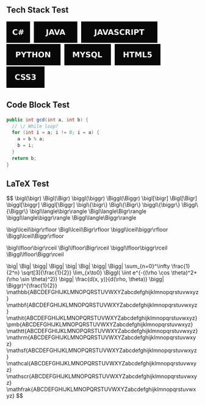 ## Tech Stack Test
<img src="svg/cs.svg"><img src="svg/java.svg"><img src="svg/javascript.svg"><img src="svg/python.svg"><img src="svg/mysql.svg"><img src="svg/html5.svg"><img src="svg/css3.svg">

## Code Block Test
```Java
public int gcd(int a, int b) {
  // \/ While loop?
  for (int i = a; i != 0; i = a) {
    a = b % a;
    b = i;
  }
  return b;
}
```

## LaTeX Test

$$
\bigl(\bigr) \Bigl(\Bigr) \biggl(\biggr) \Biggl(\Biggr)
\bigl[\bigr] \Bigl[\Bigr] \biggl[\biggr] \Biggl[\Biggr]
\bigl\\{\bigr\\} \Bigl\\{\Bigr\\} \biggl\\{\biggr\\} \Biggl\\{\Biggr\\}
\bigl\langle\bigr\rangle \Bigl\langle\Bigr\rangle \biggl\langle\biggr\rangle \Biggl\langle\Biggr\rangle

\bigl\lceil\bigr\rfloor \Bigl\lceil\Bigr\rfloor \biggl\lceil\biggr\rfloor \Biggl\lceil\Biggr\rfloor

\bigl\lfloor\bigr\rceil \Bigl\lfloor\Bigr\rceil \biggl\lfloor\biggr\rceil \Biggl\lfloor\Biggr\rceil
$$
$$

\big| \Big| \bigg| \Bigg|
\big\| \Big\| \bigg\| \Bigg\|
\sum_{n=0}^\infty \frac{1}{2^n}
\sqrt[3]{\frac{1}{2}}
\lim_{x\to0}
\Biggl( \iint e^{-((\rho \cos \theta)^2+(\rho \sin \theta)^2)} \bigg| \frac{d(x, y)}{d(\rho, \theta)} \bigg| \Biggr)^{\frac{1}{2}}
\mathbb{ABCDEFGHIJKLMNOPQRSTUVWXYZabcdefghijklmnopqrstuvwxyz}
\mathbf{ABCDEFGHIJKLMNOPQRSTUVWXYZabcdefghijklmnopqrstuvwxyz}
\mathit{ABCDEFGHIJKLMNOPQRSTUVWXYZabcdefghijklmnopqrstuvwxyz}
\pmb{ABCDEFGHIJKLMNOPQRSTUVWXYZabcdefghijklmnopqrstuvwxyz}
\mathtt{ABCDEFGHIJKLMNOPQRSTUVWXYZabcdefghijklmnopqrstuvwxyz}
\mathrm{ABCDEFGHIJKLMNOPQRSTUVWXYZabcdefghijklmnopqrstuvwxyz}
\mathsf{ABCDEFGHIJKLMNOPQRSTUVWXYZabcdefghijklmnopqrstuvwxyz}
\mathcal{ABCDEFGHIJKLMNOPQRSTUVWXYZabcdefghijklmnopqrstuvwxyz}
\mathscr{ABCDEFGHIJKLMNOPQRSTUVWXYZabcdefghijklmnopqrstuvwxyz}
\mathfrak{ABCDEFGHIJKLMNOPQRSTUVWXYZabcdefghijklmnopqrstuvwxyz}
$$